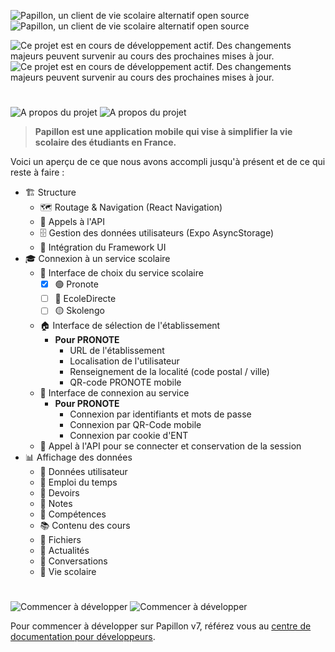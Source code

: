 ![Papillon, un client de vie scolaire alternatif open source](https://github.com/user-attachments/assets/e1e57deb-9b6e-4a68-a279-a330774512a7#gh-light-mode-only)
![Papillon, un client de vie scolaire alternatif open source](https://github.com/user-attachments/assets/add4dcd1-b69a-4887-8903-1f64d2f40248#gh-dark-mode-only)

![Ce projet est en cours de développement actif. Des changements majeurs peuvent survenir au cours des prochaines mises à jour.](https://github.com/user-attachments/assets/2263c78a-efc8-4ac8-95a3-71d4bbf3d582#gh-light-mode-only)
![Ce projet est en cours de développement actif. Des changements majeurs peuvent survenir au cours des prochaines mises à jour.](https://github.com/user-attachments/assets/ee1869d2-4095-478b-b642-1cc2966754c2#gh-dark-mode-only)

#

![A propos du projet](https://github.com/user-attachments/assets/06984ff1-a35f-4af8-b933-07760259026d#gh-light-mode-only)
![A propos du projet](https://github.com/user-attachments/assets/2e31d843-0597-4e79-819a-1e45b96a67e1#gh-dark-mode-only)

> **Papillon est une application mobile qui vise à simplifier la vie scolaire des étudiants en France.**

Voici un aperçu de ce que nous avons accompli jusqu'à présent et de ce qui reste à faire :

- 🏗️ Structure
  - 🗺️ Routage & Navigation (React Navigation)
  - 🔄 Appels à l'API
  - 🗄️ Gestion des données utilisateurs (Expo AsyncStorage)
  - 🎨 Intégration du Framework UI
- 🎓 Connexion à un service scolaire
  - 🏫 Interface de choix du service scolaire
    - [x] 🟢 Pronote
    - [ ] 🔵 EcoleDirecte
    - [ ] 🟡 Skolengo
  - 🏠 Interface de sélection de l'établissement
    - **Pour PRONOTE**
      - URL de l'établissement
      - Localisation de l'utilisateur
      - Renseignement de la localité (code postal / ville)
      - QR-code PRONOTE mobile
  - 🔑 Interface de connexion au service
    - **Pour PRONOTE**
      - Connexion par identifiants et mots de passe
      - Connexion par QR-Code mobile
      - Connexion par cookie d'ENT
  - 🔐 Appel à l'API pour se connecter et conservation de la session
- 📊 Affichage des données
  - 👤 Données utilisateur
  - 📅 Emploi du temps
  - 📝 Devoirs
  - 🏅 Notes
  - 🧠 Compétences
  - 📚 Contenu des cours
  - 📁 Fichiers
  - 📰 Actualités
  - 💬 Conversations
  - 🎒 Vie scolaire
 
#
 
![Commencer à développer](https://github.com/user-attachments/assets/5066301a-2754-4549-875e-871a72235612#gh-light-mode-only)
![Commencer à développer](https://github.com/user-attachments/assets/087200dc-d700-427d-a410-1eee1a988d8c#gh-dark-mode-only)

Pour commencer à développer sur Papillon v7, référez vous au [centre de documentation pour développeurs](https://developers.papillon.bzh/getting-started/quick-start).

